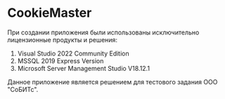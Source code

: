 # CookieMaster

При создании приложения были использованы исключительно лицензионные продукты и решения:
1. Visual Studio 2022 Community Edition
2. MSSQL 2019 Express Version
3. Microsoft Server Management Studio V18.12.1

Данное приложение является решением для тестового задания ООО "СоБИТс".
